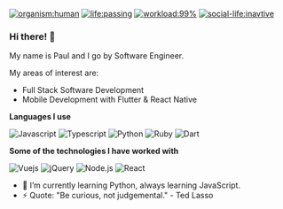 [![organism:human](https://img.shields.io/badge/organism-human-%238D5524)](https://img.shields.io/badge/organism-human-%238D5524)
[![life:passing](https://img.shields.io/badge/life%20-passing-%2335B142)](https://img.shields.io/badge/life%20-passing-%2335B142)
[![workload:99%](https://img.shields.io/badge/work--load-99%25-%23CF692A)](https://img.shields.io/badge/work--load-99%25-%23CF692A)
[![social-life:inavtive](https://img.shields.io/badge/social--life-inactive-lightgrey)](https://img.shields.io/badge/social--life-inactive-lightgrey)

### Hi there! 👋

My name is Paul and I go by Software Engineer.

My areas of interest are:

- Full Stack Software Development
- Mobile Development with Flutter & React Native

**Languages I use**

![Javascript](https://img.shields.io/badge/JavaScript-F7DF1E?style=for-the-badge&logo=javascript&logoColor=black)
![Typescript](https://img.shields.io/badge/TypeScript-007ACC?style=for-the-badge&logo=typescript&logoColor=white)
![Python](https://img.shields.io/badge/Python-3776AB?style=for-the-badge&logo=python&logoColor=white)
![Ruby](https://img.shields.io/badge/Ruby-CC342D?style=for-the-badge&logo=ruby&logoColor=white)
![Dart](https://img.shields.io/badge/Dart-0175C2?style=for-the-badge&logo=dart&logoColor=white)

**Some of the technologies I have worked with**

![Vuejs](https://img.shields.io/badge/Vue.js-35495E?style=for-the-badge&logo=vue.js&logoColor=4FC08D)
![jQuery](https://img.shields.io/badge/jQuery-0769AD?style=for-the-badge&logo=jquery&logoColor=white)
![Node.js](https://img.shields.io/badge/Node.js-43853D?style=for-the-badge&logo=node.js&logoColor=white)
![React](https://img.shields.io/badge/React-20232A?style=for-the-badge&logo=react&logoColor=61DAFB)

- 🌱 I’m currently learning Python, always learning JavaScript.
- ⚡ Quote: "Be curious, not judgemental." - Ted Lasso
<!-- - <a href="https://spotify-github-profile.vercel.app/api/view.svg?uid=31kw2ohislzzpjiqratgwazixfiy&redirect=true">
  <img align="center" src="https://spotify-github-profile.vercel.app/api/view.svg?uid=31kw2ohislzzpjiqratgwazixfiy&cover_image=true&theme=default&bar_color=53b14f&bar_color_cover=false" />
</a> -->



<!-- <img width="50%" src="https://github-readme-stats.vercel.app/api?username=paulzay&show_icons=true&hide_border=true" /> [![Top Langs](https://github-readme-stats.vercel.app/api/top-langs/?username=paulzay&show_icons=true&theme=light&layout=compact&hide_title=true)](https://github.com/paulzay)
 -->

<!-- 
***Blog***

[![Hashnode](https://img.shields.io/badge/Hashnode-2962FF?style=for-the-badge&logo=hashnode&logoColor=white)](https://paulzay.hashnode.dev/)
 
**How to reach me:**  
![Twitter Follow](https://img.shields.io/twitter/follow/_paulzay_?style=social)
[![Linkedin](https://img.shields.io/badge/-LinkedIn-blue?style=flat&logo=Linkedin&logoColor=white)](https://www.linkedin.com/in/paulogolla/)
[![Gmail](https://img.shields.io/badge/-Gmail-c14438?style=flat&logo=Gmail&logoColor=white)](mailto:paulotieno2@gmail.com)
 -->
